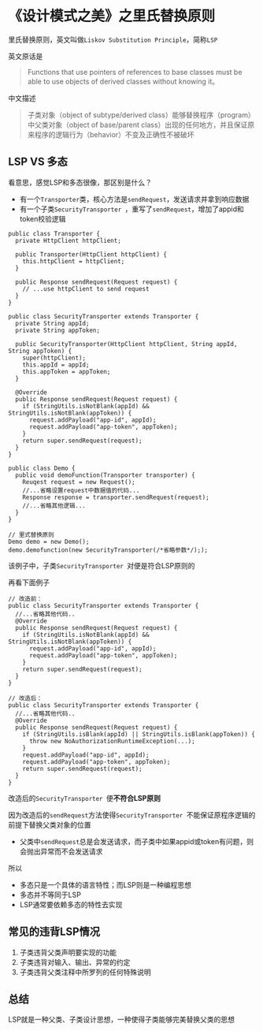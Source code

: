 # 《设计模式之美》之里氏替换原则

里氏替换原则，英文叫做`Liskov Substitution Principle`，简称`LSP`

英文原话是

> Functions that use pointers of references to base classes must be able to use objects of derived classes without knowing it。

中文描述

> 子类对象（object of subtype/derived class）能够替换程序（program）中父类对象（object of base/parent class）出现的任何地方，并且保证原来程序的逻辑行为（behavior）不变及正确性不被破坏


## LSP VS 多态

看意思，感觉LSP和多态很像，那区别是什么？

- 有一个`Transporter`类，核心方法是`sendRequest`，发送请求并拿到响应数据
- 有一个子类`SecurityTransporter `，重写了`sendRequest`，增加了appid和token校验逻辑

```
public class Transporter {
  private HttpClient httpClient;
  
  public Transporter(HttpClient httpClient) {
    this.httpClient = httpClient;
  }

  public Response sendRequest(Request request) {
    // ...use httpClient to send request
  }
}

public class SecurityTransporter extends Transporter {
  private String appId;
  private String appToken;

  public SecurityTransporter(HttpClient httpClient, String appId, String appToken) {
    super(httpClient);
    this.appId = appId;
    this.appToken = appToken;
  }

  @Override
  public Response sendRequest(Request request) {
    if (StringUtils.isNotBlank(appId) && StringUtils.isNotBlank(appToken)) {
      request.addPayload("app-id", appId);
      request.addPayload("app-token", appToken);
    }
    return super.sendRequest(request);
  }
}

public class Demo {    
  public void demoFunction(Transporter transporter) {    
    Reuqest request = new Request();
    //...省略设置request中数据值的代码...
    Response response = transporter.sendRequest(request);
    //...省略其他逻辑...
  }
}

// 里式替换原则
Demo demo = new Demo();
demo.demofunction(new SecurityTransporter(/*省略参数*/););
```

该例子中，子类`SecurityTransporter `对便是符合LSP原则的

再看下面例子

```
// 改造前：
public class SecurityTransporter extends Transporter {
  //...省略其他代码..
  @Override
  public Response sendRequest(Request request) {
    if (StringUtils.isNotBlank(appId) && StringUtils.isNotBlank(appToken)) {
      request.addPayload("app-id", appId);
      request.addPayload("app-token", appToken);
    }
    return super.sendRequest(request);
  }
}

// 改造后：
public class SecurityTransporter extends Transporter {
  //...省略其他代码..
  @Override
  public Response sendRequest(Request request) {
    if (StringUtils.isBlank(appId) || StringUtils.isBlank(appToken)) {
      throw new NoAuthorizationRuntimeException(...);
    }
    request.addPayload("app-id", appId);
    request.addPayload("app-token", appToken);
    return super.sendRequest(request);
  }
}
```

改造后的`SecurityTransporter `便**不符合LSP原则**

因为改造后的`sendRequest`方法使得`SecurityTransporter `不能保证原程序逻辑的前提下替换父类对象的位置

- 父类中`sendRequest`总是会发送请求，而子类中如果appid或token有问题，则会抛出异常而不会发送请求

所以

- 多态只是一个具体的语言特性；而LSP则是一种编程思想
- 多态并不等同于LSP
- LSP通常要依赖多态的特性去实现

## 常见的违背LSP情况

1. 子类违背父类声明要实现的功能
2. 子类违背对输入、输出、异常的约定
3. 子类违背父类注释中所罗列的任何特殊说明

## 总结

LSP就是一种父类、子类设计思想，一种使得子类能够完美替换父类的思想